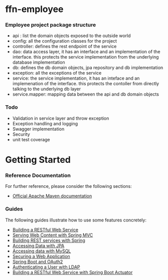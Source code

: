 # ffn-employee

### Employee project package structure

- api : list the domain objects exposed to the outside world
- config: all the configuration classes for the project
- controller: defines the rest endpoint of the service
- dao: data access layer, it has an interface and an implementation of the interface. this protects the service implementation from the underlying database implementation
- db: defines the db domain objects, jpa repository and db implementation
- exception: all the exceptions of the service
- service: the service implementation, it has an inteface and an implemenation of the interface. this protects the contoller from directly talking to the underlying db layer
- service.mapper: mapping data between the api and db domain objects


### Todo

- Validation in service layer and throw exception
- Exception handling and logging
- Swagger implementation
- Security
- unit test coverage

# Getting Started

### Reference Documentation
For further reference, please consider the following sections:

* [Official Apache Maven documentation](https://maven.apache.org/guides/index.html)

### Guides
The following guides illustrate how to use some features concretely:

* [Building a RESTful Web Service](https://spring.io/guides/gs/rest-service/)
* [Serving Web Content with Spring MVC](https://spring.io/guides/gs/serving-web-content/)
* [Building REST services with Spring](https://spring.io/guides/tutorials/bookmarks/)
* [Accessing Data with JPA](https://spring.io/guides/gs/accessing-data-jpa/)
* [Accessing data with MySQL](https://spring.io/guides/gs/accessing-data-mysql/)
* [Securing a Web Application](https://spring.io/guides/gs/securing-web/)
* [Spring Boot and OAuth2](https://spring.io/guides/tutorials/spring-boot-oauth2/)
* [Authenticating a User with LDAP](https://spring.io/guides/gs/authenticating-ldap/)
* [Building a RESTful Web Service with Spring Boot Actuator](https://spring.io/guides/gs/actuator-service/)
 
